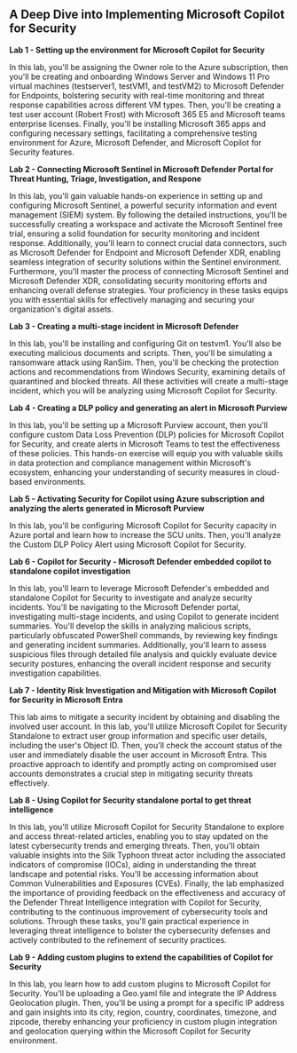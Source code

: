 
## A Deep Dive into Implementing Microsoft Copilot for Security

**Lab 1 - Setting up the environment for Microsoft Copilot for Security**

In this lab, you'll be assigning the Owner role to the Azure subscription, then you'll be creating and onboarding Windows Server and Windows 11 Pro virtual machines (testserver1, testVM1, and testVM2) to Microsoft Defender for Endpoints, bolstering security with real-time monitoring and threat response capabilities across different VM types. Then, you'll be creating a test user account (Robert Frost) with Microsoft 365 E5 and Microsoft teams enterprise licenses. Finally, you'll be installing Microsoft 365 apps and configuring necessary settings, facilitating a comprehensive testing environment for Azure, Microsoft Defender, and Microsoft Copilot for Security features.

**Lab 2 - Connecting Microsoft Sentinel in Microsoft Defender Portal for Threat Hunting, Triage, Investigation, and Respone**

In this lab, you'll gain valuable hands-on experience in setting up and configuring Microsoft Sentinel, a powerful security information and event management (SIEM) system. By following the detailed instructions, you'll be successfully creating a workspace and activate the Microsoft Sentinel free trial, ensuring a solid foundation for security monitoring and incident response. Additionally, you'll learn to connect crucial data connectors, such as Microsoft Defender for Endpoint and Microsoft Defender XDR, enabling seamless integration of security solutions within the Sentinel environment. Furthermore, you'll master the process of connecting Microsoft Sentinel and Microsoft Defender XDR, consolidating security monitoring efforts and enhancing overall defense strategies. Your proficiency in these tasks equips you with essential skills for effectively managing and securing your organization's digital assets.

**Lab 3 - Creating a multi-stage incident in Microsoft Defender**

In this lab, you'll be installing and configuring Git on testvm1. You'll also be executing malicious documents and scripts. Then, you'll be simulating a ransomware attack using RanSim. Then, you'll be checking the protection actions and recommendations from Windows Security, examining details of quarantined and blocked threats. All these activities will create a multi-stage incident, which you will be analyzing using Microsoft Copilot for Security.

**Lab 4 - Creating a DLP policy and generating an alert in Microsoft Purview**

In this lab, you'll be setting up a Microsoft Purview account, then you'll configure custom Data Loss Prevention (DLP) policies for Microsoft Copilot for Security, and create alerts in Microsoft Teams to test the effectiveness of these policies. This hands-on exercise will equip you with valuable skills in data protection and compliance management within Microsoft's ecosystem, enhancing your understanding of security measures in cloud-based environments.

**Lab 5 - Activating Security for Copilot using Azure subscription and analyzing the alerts generated in Microsoft Purview**

In this lab, you'll be configuring Microsoft Copilot for Security capacity in Azure portal and learn how to increase the SCU units. Then, you'll analyze the Custom DLP Policy Alert using Microsoft Copilot for Security.

**Lab 6 - Copilot for Security - Microsoft Defender embedded copilot to standalone copilot investigation**

In this lab, you'll learn to leverage Microsoft Defender's embedded and standalone Copilot for Security to investigate and analyze security incidents. You'll be navigating to the Microsoft Defender portal, investigating multi-stage incidents, and using Copilot to generate incident summaries. You'll develop the skills in analyzing malicious scripts, particularly obfuscated PowerShell commands, by reviewing key findings and generating incident summaries. Additionally, you'll learn to assess suspicious files through detailed file analysis and quickly evaluate device security postures, enhancing the overall incident response and security investigation capabilities.

**Lab 7 - Identity Risk Investigation and Mitigation with Microsoft Copilot for Security in Microsoft Entra**

This lab aims to mitigate a security incident by obtaining and disabling the involved user account. In this lab, you'll utilize Microsoft Copilot for Security Standalone to extract user group information and specific user details, including the user's Object ID. Then, you'll check the account status of the user and immediately disable the user account in Microsoft Entra. This proactive approach to identify and promptly acting on compromised user accounts demonstrates a crucial step in mitigating security threats effectively.

**Lab 8 - Using Copilot for Security standalone portal to get threat intelligence**

In this lab, you'll utilize Microsoft Copilot for Security Standalone to explore and access threat-related articles, enabling you to stay updated on the latest cybersecurity trends and emerging threats. Then, you'll obtain valuable insights into the Silk Typhoon threat actor including the associated indicators of compromise (IOCs), aiding in understanding the threat landscape and potential risks. You'll be accessing information about Common Vulnerabilities and Exposures (CVEs). Finally, the lab emphasized the importance of providing feedback on the effectiveness and accuracy of the Defender Threat Intelligence integration with Copilot for Security, contributing to the continuous improvement of cybersecurity tools and solutions. Through these tasks, you'll gain practical experience in leveraging threat intelligence to bolster the cybersecurity defenses and actively contributed to the refinement of security practices.

**Lab 9 - Adding custom plugins to extend the capabilities of Copilot for Security**

In this lab, you learn how to add custom plugins to Microsoft Copilot for Security. You'll be uploading a Geo.yaml file and integrate the IP Address Geolocation plugin. Then, you'll be using a prompt for a specific IP address and gain insights into its city, region, country, coordinates, timezone, and zipcode, thereby enhancing your proficiency in custom plugin integration and geolocation querying within the Microsoft Copilot for Security environment.
